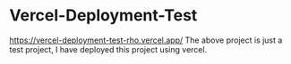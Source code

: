 # Vercel-Deployment-Test
https://vercel-deployment-test-rho.vercel.app/
The above project is just a test project, I have deployed this project using vercel.
